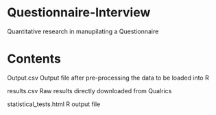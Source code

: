 # Questionnaire-Interview
Quantitative research in manupilating a Questionnaire

# Contents

Output.csv
Output file after pre-processing the data to be loaded into R

results.csv
Raw results directly downloaded from Qualrics

statistical_tests.html
R output file
